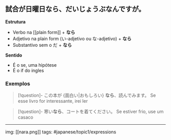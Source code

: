 ## 試合が日曜日**なら**、だいじょうぶなんですが。

**Estrutura**
- Verbo na [[plain form]] + **なら**
- Adjetivo na plain form (い-adjetivo ou な-adjetivo) + **なら**
- Substantivo sem o だ + **なら**

**Sentido**
- É o se, uma hipótese
- É o if do ingles

### Exemplos
>[!question]- この本が {面白い|おもしろい} **なら**、読んでみます。
> Se esse livro for interessante, irei ler

>[!question]- 寒い**なら**、コートを着てください。
> Se estiver frio, use um casaco

---
img: [[nara.png]]
tags: #japanese/topic1/expressions 